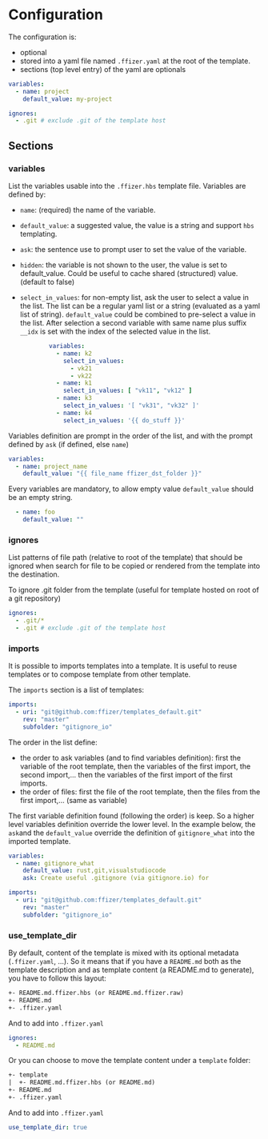 # Configuration

The configuration is:

- optional
- stored into a yaml file named `.ffizer.yaml` at the root of the template.
- sections (top level entry) of the yaml are optionals

```yaml
variables:
  - name: project
    default_value: my-project

ignores:
  - .git # exclude .git of the template host
```

## Sections

### variables

List the variables usable into the `.ffizer.hbs` template file.
Variables are defined by:

- `name`: (required) the name of the variable.
- `default_value`: a suggested value, the value is a string and support `hbs` templating.
- `ask`: the sentence use to prompt user to set the value of the variable.
- `hidden`: the variable is not shown to the user, the value is set to default_value. Could be useful to cache shared (structured) value. (default to false)
- `select_in_values`: for non-empty list, ask the user to select a value in the list. The list can be a regular yaml list or a string (evaluated as a yaml list of string). `default_value` could be combined to pre-select a value in the list. After selection a second variable with same name plus suffix `__idx` is set with the index of the selected value in the list.

  ```yaml
          variables:
            - name: k2
              select_in_values:
                - vk21
                - vk22
            - name: k1
              select_in_values: [ "vk11", "vk12" ]
            - name: k3
              select_in_values: '[ "vk31", "vk32" ]'
            - name: k4
              select_in_values: '{{ do_stuff }}'
  ```

Variables definition are prompt in the order of the list, and with the prompt defined by `ask` (if defined, else `name`)

```yaml
variables:
  - name: project_name
    default_value: "{{ file_name ffizer_dst_folder }}"
```

Every variables are mandatory, to allow empty value `default_value` should be an empty string.

```yaml
  - name: foo
    default_value: ""
```

### ignores

List patterns of file path (relative to root of the template) that should be ignored when search for file to be copied or rendered from the template into the destination.

To ignore .git folder from the template (useful for template hosted on root of a git repository)

```yaml
ignores:
  - .git/*
  - .git # exclude .git of the template host
```

### imports

It is possible to imports templates into a template. It is useful to reuse templates or to compose template from other template.

The `imports` section is a list of templates:

```yaml
imports:
  - uri: "git@github.com:ffizer/templates_default.git"
    rev: "master"
    subfolder: "gitignore_io"
```

The order in the list define:

- the order to ask variables (and to find variables definition): first the variable of the root template, then the variables of the first import, the second import,... then the variables of the first import of the first imports.
- the order of files: first the file of the root template, then the files from the first import,... (same as variable)

<!-- TODO insert a diagram of priority and order -->

The first variable definition found (following the order) is keep. So a higher level variables definition override the lower level. In the example below, the `ask`and the `default_value` override the definition of `gitignore_what` into the imported template.

```yaml
variables:
  - name: gitignore_what
    default_value: rust,git,visualstudiocode
    ask: Create useful .gitignore (via gitignore.io) for

imports:
  - uri: "git@github.com:ffizer/templates_default.git"
    rev: "master"
    subfolder: "gitignore_io"
```

### use_template_dir

By default, content of the template is mixed with its optional metadata (`.ffizer.yaml`, ...). So it means that if you have a `README.md` both as the template description and as template content (a README.md to generate), you have to follow this layout:

```txt
+- README.md.ffizer.hbs (or README.md.ffizer.raw)
+- README.md
+- .ffizer.yaml
```

And to add into `.ffizer.yaml`

```yaml
ignores:
  - README.md
```

Or you can choose to move the template content under a `template` folder:

```txt
+- template
|  +- README.md.ffizer.hbs (or README.md)
+- README.md
+- .ffizer.yaml
```

And to add into `.ffizer.yaml`

```yaml
use_template_dir: true
```